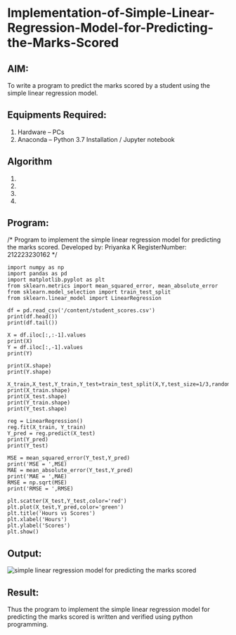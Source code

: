 # Implementation-of-Simple-Linear-Regression-Model-for-Predicting-the-Marks-Scored

## AIM:
To write a program to predict the marks scored by a student using the simple linear regression model.

## Equipments Required:
1. Hardware – PCs
2. Anaconda – Python 3.7 Installation / Jupyter notebook

## Algorithm
1. 
2. 
3. 
4. 

## Program:
/*
Program to implement the simple linear regression model for predicting the marks scored.
Developed by: Priyanka K
RegisterNumber: 212223230162
*/
```
import numpy as np
import pandas as pd
import matplotlib.pyplot as plt
from sklearn.metrics import mean_squared_error, mean_absolute_error
from sklearn.model_selection import train_test_split
from sklearn.linear_model import LinearRegression

df = pd.read_csv('/content/student_scores.csv')
print(df.head())
print(df.tail())

X = df.iloc[:,:-1].values
print(X)
Y = df.iloc[:,-1].values
print(Y)

print(X.shape)
print(Y.shape)

X_train,X_test,Y_train,Y_test=train_test_split(X,Y,test_size=1/3,random_state=0)
print(X_train.shape)
print(X_test.shape)
print(Y_train.shape)
print(Y_test.shape)

reg = LinearRegression()
reg.fit(X_train, Y_train)
Y_pred = reg.predict(X_test)
print(Y_pred)
print(Y_test)

MSE = mean_squared_error(Y_test,Y_pred)
print('MSE = ',MSE)
MAE = mean_absolute_error(Y_test,Y_pred)
print('MAE = ',MAE)
RMSE = np.sqrt(MSE)
print('RMSE = ',RMSE)

plt.scatter(X_test,Y_test,color='red')
plt.plot(X_test,Y_pred,color='green')
plt.title('Hours vs Scores')
plt.xlabel('Hours')
plt.ylabel('Scores')
plt.show()
```

## Output:
![simple linear regression model for predicting the marks scored](sam.png)


## Result:
Thus the program to implement the simple linear regression model for predicting the marks scored is written and verified using python programming.
